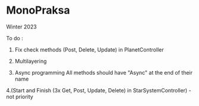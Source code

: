 # MonoPraksa
Winter 2023

To do :

1. Fix check methods (Post, Delete, Update) in PlanetController

2. Multilayering

3. Async programming
All methods should have "Async" at the end of their name

4.(Start and Finish (3x Get, Post, Update, Delete) in StarSystemController) - not priority

